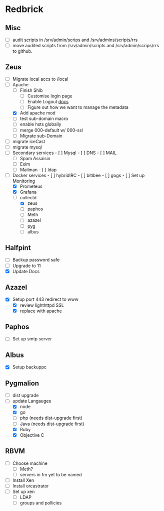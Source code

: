 # Redbrick

## Misc
  - [ ] audit scripts in /srv/admin/scrips and /srv/admins/scripts/rrs
  - [ ] move audited scripts from /srv/admin/scripts and /srv/admin/scrips/rrs to github.

## Zeus
  - [ ] Migrate local accs to /local
  - [ ] Apache
    - [ ] Finish Shib
      - [ ] Customise login page
      - [ ] Enable Logout [docs](https://wiki.shibboleth.net/confluence/display/IDP30/LogoutConfiguration)
      - [ ] Figure out how we want to manage the metadata
    - [X] Add apache mod
    - [ ] test sub-domain macro
    - [ ] enable hsts globally
    - [ ] merge 000-default w/ 000-ssl
    - [ ] Migrate sub-Domain
  - [ ] migrate iceCast
  - [ ] migrate mysql
  - [ ]  Secondary services
    - [ ] Mysql
    - [ ] DNS
    - [ ] MAIL
      - [ ] Spam Assaisin
      - [ ] Exim
      - [ ] Mailman
    - [ ] ldap
  - [ ]  Docker services
    - [ ] hybridIRC
    - [ ] bitlbee
    - [ ] gogs
    - [ ] Set up Monitoring
      - [x] Prometeus
      - [x] Grafana
      - [ ] collectd
        - [X] zeus
        - [ ] paphos
        - [ ] Meth
        - [ ] azazel
        - [ ] pyg
        - [ ] albus

## Halfpint ##
  - [ ] Backup password safe
  - [ ] Upgrade to 11
  - [X] Update Docs

## Azazel ##
  - [X] Setup port 443 redirect to www
    - [X] review lighthttpd SSL
    - [X] replace with apache

## Paphos ##
  - [ ] Set up smtp server

## Albus ##
  - [X] Setup backuppc

## Pygmalion ##
  - [ ] dist upgrade
  - [ ] update Langauges
    - [X] node
    - [X] go
    - [ ] php (needs dist-upgrade first)
    - [ ] Java (needs dist-upgrade first)
    - [X] Ruby
    - [X] Objective C

## RBVM ##
  - [ ] Choose machine
    - [ ] Meth?
    - [ ] servers in fm yet to be named
  - [ ] Install Xen
  - [ ] Install orcastrator
  - [ ] Set up xen
    - [ ] LDAP
    - [ ] groups and pollicies
